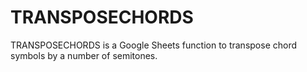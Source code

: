 # TRANSPOSECHORDS
TRANSPOSECHORDS is a Google Sheets function to transpose chord symbols by a number of semitones.
